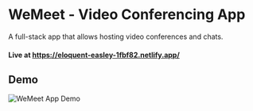 # WeMeet - Video Conferencing App
A full-stack app that allows hosting video conferences and chats.
#### Live at https://eloquent-easley-1fbf82.netlify.app/
## Demo
![WeMeet App Demo](https://github.com/ovezovs/WeMeet-Video-Conference-App/blob/master/assets/demo.gif)
